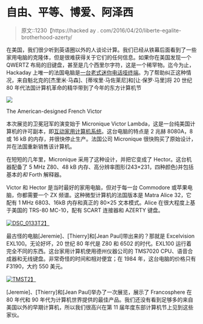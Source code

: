 # 自由、平等、博爱、阿泽西

> 原文::1230【https://hacked ay . com/2016/04/20/liberte-egalite-brotherhood-azerty/

在美国，我们很少听到英语圈以外的人谈论计算。我们已经从铁幕后面看到了一些家用电脑的克隆体，但是很难获得关于它们的任何信息。如果你在美国发现一个 QWERTZ 布局的旧键盘，甚至是几个西里尔字符，这是一个稀罕物。迄今为止，Hackaday 上唯一的法国电脑是[一台老式迷你电话哑终端](https://hackaday.com/2011/05/22/shoehorning-rs-232-into-a-minitel-terminal/)。为了帮助纠正这种情况，来自魁北克的[杰里米·马森]、[蒂埃里·马佐莱尼]和[让·保罗·马里]将 20 世纪 80 年代法国计算机革命的精华带到了今年的东方计算机节

[![](../Images/01505d1d122e29945446a7879049a761.png)](https://hackaday.com/wp-content/uploads/2016/04/vic-lambda.jpg)

The American-designed French Victor

本次展览的卫冕冠军的演变始于 Micronique Victor Lambda，这是一台纯美国计算机的许可副本，即[互动家用计算机系统](http://www.old-computers.com/museum/computer.asp?c=1004)。这台电脑的特点是 2 兆赫 8080A，8 或 16 kB 的内存，并很快停止生产。法国公司 Micronique 很快购买了原始设计，并在法国重新销售该计算机。

在短短的几年里，Micronique 采用了这种设计，并把它变成了 Hector。这台机器配备了 5 MHz Z80、48 kB 内存、高分辨率图形(243×231，四种颜色)并包括基本的*和* Forth 解释器。

Victor 和 Hector 是当时最好的家用电脑，但对于每一台 Commodore 或苹果电脑，你都需要一个 ZX 频谱。这种微型计算机的法国版本是 Matra Alice 32，它配有 1 MHz 6803、16kB 内存和真正的 80×25 文本模式。Alice 在很大程度上基于美国的 TRS-80 MC-10，配有 SCART 连接器和 AZERTY 键盘。

[![DSC_0133](../Images/836ae77e65367eaaa8a34eb4f08c9180.png)T2】](https://hackaday.com/wp-content/uploads/2016/04/dsc_0133.jpg)

最古怪的电脑[Jeremie]、[Thierry]和[Jean Paul]带出来的？那就是 Excelvision EXL100。无论好坏，20 世纪 80 年代是 Z80 和 6502 的时代。EXL100 运行着完全不同的东西。这台家用计算机使用德州仪器公司的 TMS7020 CPU、语音合成器和无线键盘。非常奇怪的时间和相对便宜；在 1984 年，这台电脑的价格只有₣3190，大约 550 美元。

[![TMS](../Images/c7e06d581251946b6c5b38d6551ac64f.png)T2】](https://hackaday.com/wp-content/uploads/2016/04/tms.png)

[Jeremie]、[Thierry]和[Jean Paul]举办了一次展览，展示了 Francosphere 在 80 年代和 90 年代为计算机世界提供的最佳产品。我们还没有看到足够多的来自美国以外的早期计算机，所以我们很高兴在第 11 届年度东部计算机节上见到这些家伙。